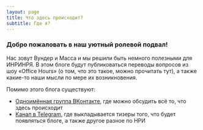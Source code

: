 ```yaml
---
layout: page
title: Что здесь происходит?
subtitle: Где я?
---
```


### Добро пожаловать в наш уютный ролевой подвал!

Нас зовут Вундер и Масса и мы решили быть немного полезными для ИНРИНРЯ. В этом блоге будут публиковаться переводы вопросов из шоу «Office Hours» (о том, что это такое, можно прочитать тут), а также какие-то наши мысли по мере их возникновения.

Помимо этого блога существуют:
- [Одноимённая группа ВКонтакте](https://vk.com/rpgbasement), где можно обсудить всё то, что здесь происходит
- [Канал в Telegram](https://t.me/rpgbasement), где выкладывается тизеры того, что будет появляться блоге, а также другое разное по НРИ
